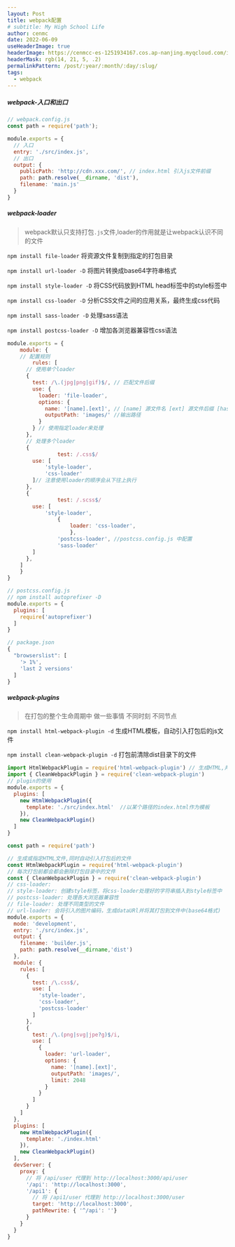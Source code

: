 ```yaml
---
layout: Post
title: webpack配置
# subtitle: My High School Life
author: cenmc
date: 2022-06-09
useHeaderImage: true
headerImage: https://cenmcc-es-1251934167.cos.ap-nanjing.myqcloud.com/in-post/header.png
headerMask: rgb(14, 21, 5, .2)
permalinkPattern: /post/:year/:month/:day/:slug/
tags:
  - webpack
---
```


##### webpack-入口和出口

```js
// webpack.config.js
const path = require('path');

module.exports = {
  // 入口
  entry: './src/index.js', 
  // 出口
  output: {
    publicPath: 'http://cdn.xxx.com/', // index.html 引入js文件前缀
  	path: path.resolve(__dirname, 'dist'),
    filename: 'main.js'
  }
}
```

##### webpack-loader

> webpack默认只支持打包`.js`文件,loader的作用就是让webpack认识不同的文件

`npm install file-loader`	将资源文件复制到指定的打包目录

`npm install url-loader -D`	将图片转换成base64字符串格式

`npm install style-loader -D`	将CSS代码放到HTML head标签中的style标签中

`npm install css-loader -D`	分析CSS文件之间的应用关系，最终生成css代码

`npm install sass-loader -D`	处理sass语法

`npm install postcss-loader -D`	增加各浏览器兼容性css语法

```js
module.exports = {
	module: {
    // 配置规则
		rules: [
      // 使用单个loader
      {
        test: /\.(jpg|png|gif)$/, // 匹配文件后缀
        use: {
          loader: 'file-loader',
          options: {
            name: '[name].[ext]', // [name] 源文件名 [ext] 源文件后缀 [hash] 随机生成hash
            outputPath: 'images/' //输出路径
          }
        } // 使用指定loader来处理
      },
      // 处理多个loader
      {
				test: /.css$/
        use: [
        	'style-loader',
        	'css-loader'
        ]// 注意使用loader的顺序会从下往上执行
      },
      {
				test: /.scss$/
        use: [
        	'style-loader',
  				{
  					loader: 'css-loader',
					},
  				'postcss-loader', //postcss.config.js 中配置
  				'sass-loader'
        ]
      },
    ]
	}
}
```

```js
// postcss.config.js
// npm install autoprefixer -D
module.exports = {
  plugins: [
    require('autoprefixer')
  ]
}

// package.json
{
  "browserslist": [
    '> 1%',
    'last 2 versions'
  ]
}
```



##### webpack-plugins

> 在打包的整个生命周期中 做一些事情 不同时刻 不同节点

`npm install html-webpack-plugin -d`	生成HTML模板，自动引入打包后的js文件

`npm install clean-webpack-plugin -d`	打包前清除dist目录下的文件

```js
import HtmlWebpackPlugin = require('html-webpack-plugin') // 生成HTML,并引入JS文件
import { CleanWebpackPlugin } = require('clean-webpack-plugin')
// plugin的使用
module.exports = {
  plugins: [
    new HtmlWebpackPlugin({
      template: './src/index.html'	//以某个路径的index.html作为模板
    }),
    new CleanWebpackPlugin()
  ]
}
```

```js
const path = require('path')

// 生成或指定HTML文件,同时自动引入打包后的文件
const HtmlWebpackPlugin = require('html-webpack-plugin')
// 每次打包前都会都会删除打包目录中的文件
const { CleanWebpackPlugin } = require('clean-webpack-plugin')
// css-loader: 
// style-loader: 创建style标签，将css-loader处理好的字符串插入到style标签中
// postcss-loader: 处理各大浏览器兼容性
// file-loader: 处理不同类型的文件
// url-loader: 会将引入的图片编码，生成dataURl并将其打包到文件中(base64格式)
module.exports = {
  mode: 'development',
  entry: './src/index.js',
  output: {
    filename: 'builder.js',
    path: path.resolve(__dirname,'dist')
  },
  module: {
    rules: [
      {
        test: /\.css$/,
        use: [
          'style-loader',
          'css-loader',
          'postcss-loader'
        ]
      },
      {
        test: /\.(png|svg|jpe?g)$/i,
        use: [
          {
            loader: 'url-loader',
            options: {
              name: '[name].[ext]',
              outputPath: 'images/',
              limit: 2048
            }
          }
        ]
      }
    ]
  },
  plugins: [
    new HtmlWebpackPlugin({
      template: './index.html'
    }),
    new CleanWebpackPlugin()
  ],
  devServer: {
    proxy: {
      // 将 /api/user 代理到 http://localhost:3000/api/user
      '/api': 'http://localhost:3000',
      '/api1': {
        // 将 /api1/user 代理到 http://localhost:3000/user
        target: 'http://localhost:3000',
        pathRewrite: { '^/api': ''} 
      }
    }
  }
}
```


